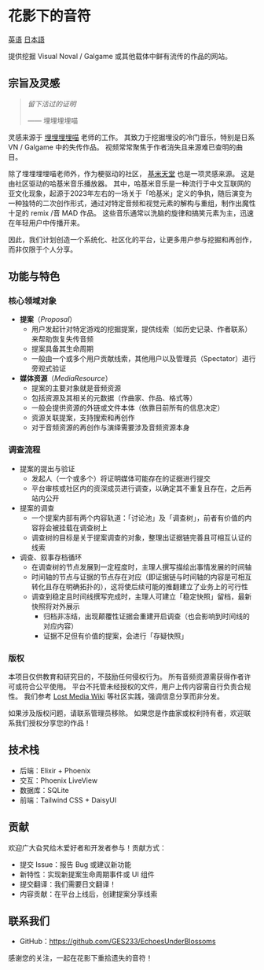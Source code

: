 # 花影下的音符

[英语](./README.md) [日本語](/README.ja.md)

提供挖掘 Visual Noval / Galgame 或其他载体中鲜有流传的作品的网站。

## 宗旨及灵感

> _留下活过的证明_
>
> —— 埋埋埋埋喵

灵感来源于 [埋埋埋埋喵](https://space.bilibili.com/3494356619102794) 老师的工作。
其致力于挖掘埋没的冷门音乐，特别是日系 VN / Galgame 中的失传作品。
视频常常聚焦于作者消失且来源难已查明的曲目。

除了埋埋埋埋喵老师外，作为梗驱动的社区， [基米天堂](https://github.com/HachimiWorld) 也是一项灵感来源。
这是由社区驱动的哈基米音乐播放器。
其中，哈基米音乐是一种流行于中文互联网的亚文化现象，起源于2023年左右的一场关于「哈基米」定义的争执，随后演变为一种独特的二次创作形式，通过对特定音频和视觉元素的解构与重组，制作出魔性十足的 remix /音 MAD 作品。
这些音乐通常以洗脑的旋律和搞笑元素为主，迅速在年轻用户中传播开来。

因此，我们计划创造一个系统化、社区化的平台，让更多用户参与挖掘和再创作，而非仅限于个人分享。

## 功能与特色

### 核心领域对象

- **提案**（_Proposal_）
  - 用户发起针对特定游戏的挖掘提案，提供线索（如历史记录、作者联系）来帮助恢复失传音频
  - 提案具备其生命周期
  - 一般由一个或多个用户贡献线索，其他用户以及管理员（Spectator）进行旁观式验证
- **媒体资源**（_MediaResource_）
  - 提案的主要对象就是音频资源
  - 包括资源及其相关的元数据（作曲家、作品、格式等）
  - 一般会提供资源的外链或文件本体（依靠目前所有的信息决定）
  - 资源关联提案，支持搜索和再创作
  - 对于音频资源的再创作与演绎需要涉及音频资源本身

### 调查流程

- 提案的提出与验证
  - 发起人（一个或多个）将证明媒体可能存在的证据进行提交
  - 平台审核或社区内的资深成员进行调查，以确定其不重复且存在，之后再站内公开
- 提案的调查
  - 一个提案内部有两个内容轨道：「讨论池」及「调查树」，前者有价值的内容将会被挂载在调查树上
  - 调查树的目标是关于提案调查的对象，整理出证据链完善且可相互认证的线索
- 调查、叙事存档循环
  - 在调查树的节点发展到一定程度时，主理人撰写描绘出事情发展的时间轴
  - 时间轴的节点与证据的节点存在对应（即证据链与时间轴的内容是可相互转化且存在明确拓扑的），这将使后续可能的推翻建立了业务上的可行性
  - 调查到稳定且时间线撰写完成时，主理人可建立「稳定快照」留档，最新快照将对外展示
    - 归档非冻结，出现颠覆性证据会重建开启调查（也会影响到时间线的对应内容）
    - 证据不足但有价值的提案，会进行「存疑快照」

### 版权

本项目仅供教育和研究目的，不鼓励任何侵权行为。
所有音频资源需获得作者许可或符合公平使用。
平台不托管未经授权的文件，用户上传内容需自行负责合规性。
我们参考 [Lost Media Wiki](https://lostmediawiki.com/Home) 等社区实践，强调信息分享而非分发。

如果涉及版权问题，请联系管理员移除。
如果您是作曲家或权利持有者，欢迎联系我们授权分享您的作品！

## 技术栈

- 后端：Elixir + Phoenix
- 交互：Phoenix LiveView
- 数据库：SQLite
- 前端：Tailwind CSS + DaisyUI

## 贡献

欢迎广大旮旯给木爱好者和开发者参与！贡献方式：

- 提交 Issue：报告 Bug 或建议新功能
- 新特性：实现新提案生命周期事件或 UI 组件
- 提交翻译：我们需要日文翻译！
- 内容贡献：在平台上线后，创建提案分享线索

## 联系我们

- GitHub：https://github.com/GES233/EchoesUnderBlossoms

感谢您的关注，一起在花影下重拾遗失的音符！
